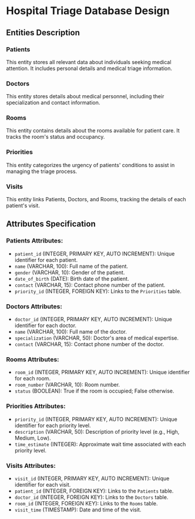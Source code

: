 # Hospital Triage Database Design

## Entities Description

### Patients
This entity stores all relevant data about individuals seeking medical attention. It includes personal details and medical triage information.

### Doctors
This entity stores details about medical personnel, including their specialization and contact information.

### Rooms
This entity contains details about the rooms available for patient care. It tracks the room's status and occupancy.

### Priorities
This entity categorizes the urgency of patients' conditions to assist in managing the triage process.

### Visits
This entity links Patients, Doctors, and Rooms, tracking the details of each patient's visit.





## Attributes Specification

### Patients Attributes:
- `patient_id` (INTEGER, PRIMARY KEY, AUTO INCREMENT): Unique identifier for each patient.
- `name` (VARCHAR, 100): Full name of the patient.
- `gender` (VARCHAR, 10): Gender of the patient.
- `date_of_birth` (DATE): Birth date of the patient.
- `contact` (VARCHAR, 15): Contact phone number of the patient.
- `priority_id` (INTEGER, FOREIGN KEY): Links to the `Priorities` table.

### Doctors Attributes:
- `doctor_id` (INTEGER, PRIMARY KEY, AUTO INCREMENT): Unique identifier for each doctor.
- `name` (VARCHAR, 100): Full name of the doctor.
- `specialization` (VARCHAR, 50): Doctor's area of medical expertise.
- `contact` (VARCHAR, 15): Contact phone number of the doctor.

### Rooms Attributes:
- `room_id` (INTEGER, PRIMARY KEY, AUTO INCREMENT): Unique identifier for each room.
- `room_number` (VARCHAR, 10): Room number.
- `status` (BOOLEAN): True if the room is occupied; False otherwise.

### Priorities Attributes:
- `priority_id` (INTEGER, PRIMARY KEY, AUTO INCREMENT): Unique identifier for each priority level.
- `description` (VARCHAR, 50): Description of priority level (e.g., High, Medium, Low).
- `time_estimate` (INTEGER): Approximate wait time associated with each priority level.

### Visits Attributes:
- `visit_id` (INTEGER, PRIMARY KEY, AUTO INCREMENT): Unique identifier for each visit.
- `patient_id` (INTEGER, FOREIGN KEY): Links to the `Patients` table.
- `doctor_id` (INTEGER, FOREIGN KEY): Links to the `Doctors` table.
- `room_id` (INTEGER, FOREIGN KEY): Links to the `Rooms` table.
- `visit_time` (TIMESTAMP): Date and time of the visit.
